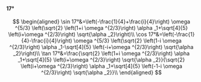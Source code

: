 #### 17°

$$
\begin{aligned}
\sin 17°&=\left(-\frac{1}{4}+\frac{i}{4}\right) \omega ^{5/3} \left(\sqrt{2} \left(1+i \omega ^{2/3}\right) \alpha _1+\sqrt[4]{5} \left(i+\omega ^{2/3}\right)
\sqrt{\alpha _2}\right)\\
\cos 17°&=\left(-\frac{1}{4}-\frac{i}{4}\right) \omega ^{5/3} \left(\sqrt{2} \left(1-i \omega ^{2/3}\right) \alpha _1-\sqrt[4]{5} \left(-i+\omega ^{2/3}\right)
\sqrt{\alpha _2}\right)\\
\tan 17°&=\frac{\sqrt{2} \left(1+i \omega ^{2/3}\right) \alpha _1+\sqrt[4]{5} \left(i+\omega ^{2/3}\right) \sqrt{\alpha _2}}{\sqrt{2} \left(i+\omega ^{2/3}\right)
\alpha _1+\sqrt[4]{5} \left(-1-i \omega ^{2/3}\right) \sqrt{\alpha _2}}\\
\end{aligned}
$$

